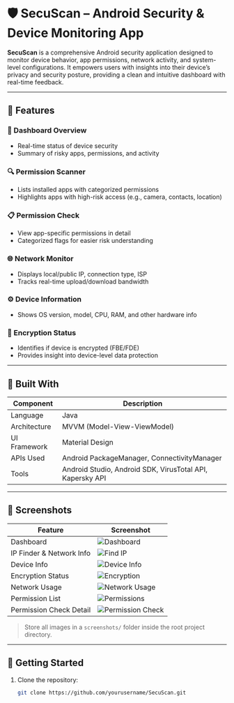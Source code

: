 # 🛡️ SecuScan – Android Security & Device Monitoring App

**SecuScan** is a comprehensive Android security application designed to monitor device behavior, app permissions, network activity, and system-level configurations. It empowers users with insights into their device’s privacy and security posture, providing a clean and intuitive dashboard with real-time feedback.

---

## 📲 Features

### 🔐 Dashboard Overview
- Real-time status of device security
- Summary of risky apps, permissions, and activity

### 🔍 Permission Scanner
- Lists installed apps with categorized permissions
- Highlights apps with high-risk access (e.g., camera, contacts, location)

### 📋 Permission Check
- View app-specific permissions in detail
- Categorized flags for easier risk understanding

### 🌐 Network Monitor
- Displays local/public IP, connection type, ISP
- Tracks real-time upload/download bandwidth

### ⚙️ Device Information
- Shows OS version, model, CPU, RAM, and other hardware info

### 🔐 Encryption Status
- Identifies if device is encrypted (FBE/FDE)
- Provides insight into device-level data protection

---

## 🧱 Built With

| Component       | Description                                  |
|----------------|----------------------------------------------|
| Language        | Java                                         |
| Architecture    | MVVM (Model-View-ViewModel)                  |
| UI Framework    | Material Design                              |
| APIs Used       | Android PackageManager, ConnectivityManager |
| Tools           | Android Studio, Android SDK, VirusTotal API, Kapersky API |

---

## 📸 Screenshots

| Feature                  | Screenshot                         |
|--------------------------|-------------------------------------|
| Dashboard                | ![Dashboard](./Screenshots/Dashboard.jpg) |
| IP Finder & Network Info | ![Find IP](./Screenshots/Find%20IP.jpg) |
| Device Info              | ![Device Info](./Screenshots/Device%20Info.jpg) |
| Encryption Status        | ![Encryption](./Screenshots/Encryption.jpg) |
| Network Usage            | ![Network Usage](./Screenshots/Network%20Usage.jpg) |
| Permission List          | ![Permissions](./Screenshots/Permision%20List.jpg) |
| Permission Check Detail  | ![Permission Check](./Screenshots/Permission%20Check.jpg) |

> Store all images in a `screenshots/` folder inside the root project directory.

---


## 🚀 Getting Started

1. Clone the repository:
   ```bash
   git clone https://github.com/yourusername/SecuScan.git
